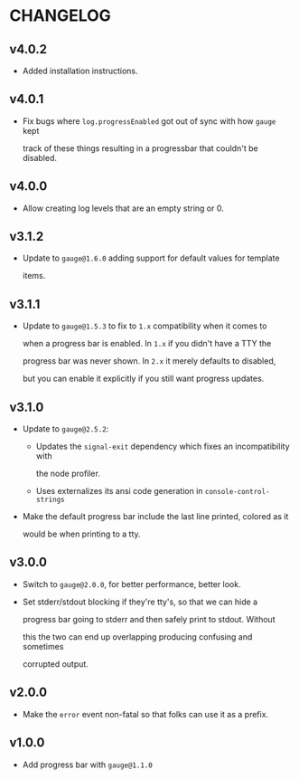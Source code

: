 # CHANGELOG

## v4.0.2

* Added installation instructions.

## v4.0.1

* Fix bugs where `log.progressEnabled` got out of sync with how `gauge` kept

  track of these things resulting in a progressbar that couldn't be disabled.

## v4.0.0

* Allow creating log levels that are an empty string or 0.

## v3.1.2

* Update to `gauge@1.6.0` adding support for default values for template

  items.

## v3.1.1

* Update to `gauge@1.5.3` to fix to `1.x` compatibility when it comes to

  when a progress bar is enabled.  In `1.x` if you didn't have a TTY the

  progress bar was never shown.  In `2.x` it merely defaults to disabled,

  but you can enable it explicitly if you still want progress updates.

## v3.1.0

* Update to `gauge@2.5.2`:
  * Updates the `signal-exit` dependency which fixes an incompatibility with

    the node profiler.

  * Uses externalizes its ansi code generation in `console-control-strings`
* Make the default progress bar include the last line printed, colored as it

  would be when printing to a tty.

## v3.0.0

* Switch to `gauge@2.0.0`, for better performance, better look.
* Set stderr/stdout blocking if they're tty's, so that we can hide a

  progress bar going to stderr and then safely print to stdout.  Without

  this the two can end up overlapping producing confusing and sometimes

  corrupted output.

## v2.0.0

* Make the `error` event non-fatal so that folks can use it as a prefix.

## v1.0.0

* Add progress bar with `gauge@1.1.0`

